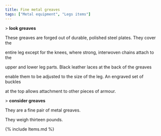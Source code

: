 ```yaml
---
title: Fine metal greaves
tags: ["Metal equipment", "Legs items"]
---
```

\> **look greaves**

These greaves are forged out of durable, polished steel plates. They
cover the

entire leg except for the knees, where strong, interwoven chains attach
to the

upper and lower leg parts. Black leather laces at the back of the
greaves

enable them to be adjusted to the size of the leg. An engraved set of
buckles

at the top allows attachment to other pieces of armour.

\> **consider greaves**

They are a fine pair of metal greaves.

They weigh thirteen pounds.

{% include Items.md %}
